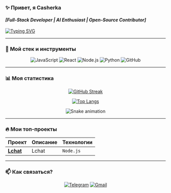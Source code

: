 ### ✨ **Привет, я Casherka**  
#### *[Full-Stack Developer | AI Enthusiast | Open-Source Contributor]*  

[![Typing SVG](https://readme-typing-svg.demolab.com?font=Fira+Code&weight=600&size=22&pause=1000&color=8A2BE2&width=500&lines=Люблю+код%2C+кофе+и+сложные+задачи;Разрабатываю+крутые+проекты;Делиться+знаниями+—+моя+страсть)](https://git.io/typing-svg)  

---

### 🚀 **Мой стек и инструменты**  

<div align="center">  
<img src="https://img.shields.io/badge/JavaScript-F7DF1E?style=for-the-badge&logo=javascript&logoColor=black" alt="JavaScript" title="JavaScript" />  
<img src="https://img.shields.io/badge/React-61DAFB?style=for-the-badge&logo=react&logoColor=black" alt="React" title="React" />  
<img src="https://img.shields.io/badge/Node.js-339933?style=for-the-badge&logo=node.js&logoColor=white" alt="Node.js" title="Node.js" />  
<img src="https://img.shields.io/badge/Python-3776AB?style=for-the-badge&logo=python&logoColor=white" alt="Python" title="Python" />
<img src="https://img.shields.io/badge/GitHub-181717?style=for-the-badge&logo=github&logoColor=white" alt="GitHub" title="GitHub" />  
</div>  

---

### 📊 **Моя статистика**  

<div align="center">  

[![GitHub Streak](https://streak-stats.demolab.com?user=casherka&theme=radical&hide_border=true&border_radius=10&mode=weekly)](https://git.io/streak-stats)  


[![Top Langs](https://github-readme-stats.vercel.app/api/top-langs/?username=casherka&layout=compact&theme=radical&hide_border=true)](https://github.com/casherka)  


![Snake animation](https://github.com/casherka/casherka/blob/output/github-contribution-grid-snake.svg)

</div>  

---

### 🔥 **Мои топ-проекты**  

<div align="center">  

| Проект | Описание | Технологии |  
|--------|----------|------------|  
| **[Lchat](ссылка)** | Lchat | `Node.js` |

</div>  

---

### 📫 **Как связаться?**  

<div align="center">  

[![Telegram](https://img.shields.io/badge/Telegram-2CA5E0?style=for-the-badge&logo=telegram&logoColor=white)](t.me/Chmony_Cat)
[![Gmail](https://img.shields.io/badge/Gmail-D14836?style=for-the-badge&logo=gmail&logoColor=white)](mailto:kaserka.caserca@gmail.com)  
</div>  
